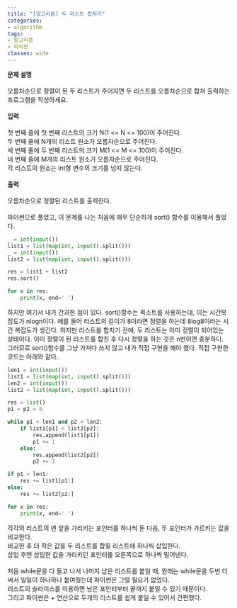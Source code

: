 ```yaml
---
title: "[알고리즘] 두 리스트 합치기"
categories:
- algorithm
tags:
- 알고리즘
- 파이썬
classes: wide
---
```



**문제 설명**
<br>
<br>오름차순으로 정렬이 된 두 리스트가 주어지면 두 리스트를 오름차순으로 합쳐 출력하는 프로그램을 작성하세요.
<br>
<br>**입력**
<br>
<br>첫 번째 줄에 첫 번째 리스트의 크기 N(1 <= N <= 100)이 주어진다.
<br>두 번째 줄에 N개의 리스트 원소가 오름차순으로 주어진다.
<br>세 번째 줄에 두 번째 리스트의 크기 M(1 <= M <= 100)이 주어진다.
<br>네 번째 줄에 M개의 리스트 원소가 오름차순으로 주어진다.
<br>각 리스트의 원소는 int형 변수의 크기를 넘지 않는다.
<br>
<br>**출력**
<br>
<br>오름차순으로 정렬된 리스트를 출력한다.
<br>
<br>파이썬으로 풀었고, 이 문제를 나는 처음에 매우 단순하게 sort() 함수를 이용해서 풀었다.

```python
_ = int(input())
list1 = list(map(int, input().split()))
_ = int(input())
list2 = list(map(int, input().split()))

res = list1 + list2
res.sort()

for x in res:
    print(x, end=' ')

```

하지만 여기서 내가 간과한 점이 있다. sort()함수는 퀵소트를 사용하는데, 이는 시간복잡도가 nlogn이다. 예를 들어 리스트의 길이가 8이라면 정렬을 하는데 8log8이라는 시간 복잡도가 생긴다. 하지만 리스트를 합치기 전에, 두 리스트는 이미 정렬이 되어있는 상태이다. 이미 정렬이 된 리스트를 합친 후 다시 정렬을 하는 것은 n번이면 충분하다. 그러므로 sort()함수를 그냥 가져다 쓰지 않고 내가 직접 구현을 해야 했다. 직접 구현한 코드는 아래와 같다.

```python
len1 = int(input())
list1 = list(map(int, input().split()))
len2 = int(input())
list2 = list(map(int, input().split()))

res = list()
p1 = p2 = 0

while p1 < len1 and p2 < len2:
    if list1[p1] < list2[p2]:
        res.append(list1[p1])
        p1 += 1
    else:
        res.append(list2[p2])
        p2 += 1

if p1 < len1:
    res += list1[p1:]
else:
    res += list2[p2:]

for x in res:
    print(x, end=' ')

```

각각의 리스트의 맨 앞을 가리키는 포인터를 하나씩 둔 다음, 두 포인터가 가르키는 값을 비교한다.
<br>비교한 후 더 작은 값을 두 리스트를 합칠 리스트에 하나씩 삽입한다.
<br>삽입 후엔 삽입한 값을 가리키던 포인터를 오른쪽으로 하나씩 밀어낸다.
<br>
<br>처음 while문을 다 돌고 나서 나머지 남은 리스트를 붙일 때, 원래는 while문을 두번 더 써서 일일이 하나하나 붙여줬는데 파이썬은 그럴 필요가 없었다.
<br>리스트의 슬라이스를 이용하면 남은 포인터부터 끝까지 붙일 수 있기 때문이다.
<br>그리고 파이썬은 + 연산으로 두개의 리스트를 쉽게 붙일 수 있어서 간편했다.